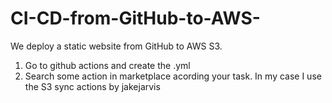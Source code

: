 # CI-CD-from-GitHub-to-AWS-
We deploy a static website from GitHub to AWS S3.

1. Go to github actions and create the .yml
2. Search some action in marketplace acording your task. In my case I use the S3 sync actions by jakejarvis
